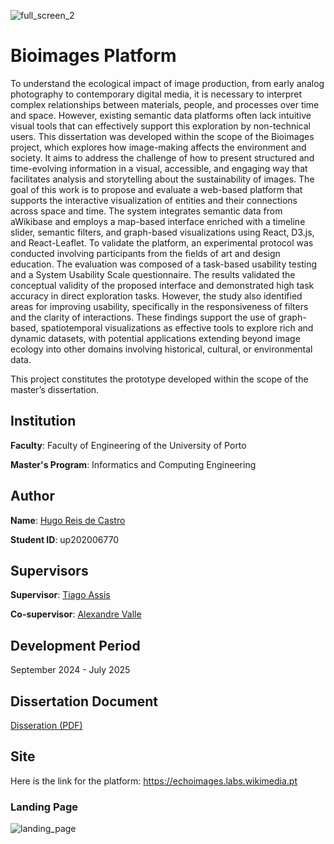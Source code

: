 ![full_screen_2](https://github.com/user-attachments/assets/93e50369-3a71-4194-afb6-d94bfe72ef0b)

# Bioimages Platform

To understand the ecological impact of image production, from early analog photography to contemporary digital media, it is necessary to interpret complex relationships between materials, people, and processes over time and space. However, existing semantic data platforms often lack intuitive visual tools that can effectively support this exploration by non-technical users. 
This dissertation was developed within the scope of the Bioimages project, which explores how image-making affects the environment and society. It aims to address the challenge of how to present structured and time-evolving information in a visual, accessible, and engaging way that facilitates analysis and storytelling about the sustainability of images. The goal of this work is to propose and evaluate a web-based platform that supports the interactive visualization of entities and their connections across space and time. The system integrates semantic data from aWikibase and employs a map-based interface enriched with a timeline slider, semantic filters, and graph-based visualizations using React, D3.js, and React-Leaflet.
To validate the platform, an experimental protocol was conducted involving participants from the fields of art and design education. The evaluation was composed of a task-based usability testing and a System Usability Scale questionnaire. The results validated the conceptual validity of the proposed interface and demonstrated high task accuracy in direct exploration tasks. However, the study also identified areas for improving usability, specifically in the responsiveness of filters and the clarity of interactions. 
These findings support the use of graph-based, spatiotemporal visualizations as effective tools to explore rich and dynamic datasets, with potential applications extending beyond image ecology into other domains involving historical, cultural, or environmental data.

This project constitutes the prototype developed within the scope of the master’s dissertation.

## Institution 

**Faculty**: Faculty of Engineering of the University of Porto

**Master's Program**: Informatics and Computing Engineering


## Author

**Name**: [Hugo Reis de Castro](https://www.linkedin.com/in/hugocastro28/)

**Student ID**: up202006770


## Supervisors

**Supervisor**: [Tiago Assis](https://orcid.org/0000-0001-6426-8864)

**Co-supervisor**: [Alexandre Valle](https://orcid.org/0000-0002-4345-6222)


## Development Period

September 2024 - July 2025


## Dissertation Document

[Disseration (PDF)](./bioimages-platform_202006770.pdf)

## Site

Here is the link for the platform: https://echoimages.labs.wikimedia.pt

### Landing Page

![landing_page](https://github.com/user-attachments/assets/2fce420e-d5f4-4504-9377-6c7b4f09a596)

